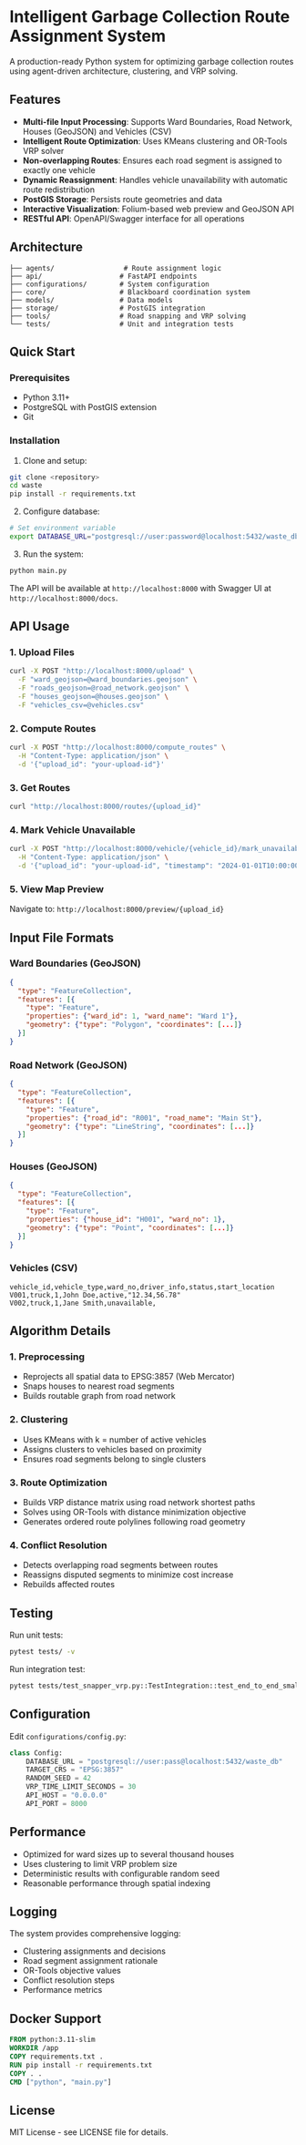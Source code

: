 # Intelligent Garbage Collection Route Assignment System

A production-ready Python system for optimizing garbage collection routes using agent-driven architecture, clustering, and VRP solving.

## Features

- **Multi-file Input Processing**: Supports Ward Boundaries, Road Network, Houses (GeoJSON) and Vehicles (CSV)
- **Intelligent Route Optimization**: Uses KMeans clustering and OR-Tools VRP solver
- **Non-overlapping Routes**: Ensures each road segment is assigned to exactly one vehicle
- **Dynamic Reassignment**: Handles vehicle unavailability with automatic route redistribution
- **PostGIS Storage**: Persists route geometries and data
- **Interactive Visualization**: Folium-based web preview and GeoJSON API
- **RESTful API**: OpenAPI/Swagger interface for all operations

## Architecture

```
├── agents/                 # Route assignment logic
├── api/                   # FastAPI endpoints
├── configurations/        # System configuration
├── core/                  # Blackboard coordination system
├── models/                # Data models
├── storage/               # PostGIS integration
├── tools/                 # Road snapping and VRP solving
└── tests/                 # Unit and integration tests
```

## Quick Start

### Prerequisites

- Python 3.11+
- PostgreSQL with PostGIS extension
- Git

### Installation

1. Clone and setup:
```bash
git clone <repository>
cd waste
pip install -r requirements.txt
```

2. Configure database:
```bash
# Set environment variable
export DATABASE_URL="postgresql://user:password@localhost:5432/waste_db"
```

3. Run the system:
```bash
python main.py
```

The API will be available at `http://localhost:8000` with Swagger UI at `http://localhost:8000/docs`.

## API Usage

### 1. Upload Files
```bash
curl -X POST "http://localhost:8000/upload" \
  -F "ward_geojson=@ward_boundaries.geojson" \
  -F "roads_geojson=@road_network.geojson" \
  -F "houses_geojson=@houses.geojson" \
  -F "vehicles_csv=@vehicles.csv"
```

### 2. Compute Routes
```bash
curl -X POST "http://localhost:8000/compute_routes" \
  -H "Content-Type: application/json" \
  -d '{"upload_id": "your-upload-id"}'
```

### 3. Get Routes
```bash
curl "http://localhost:8000/routes/{upload_id}"
```

### 4. Mark Vehicle Unavailable
```bash
curl -X POST "http://localhost:8000/vehicle/{vehicle_id}/mark_unavailable" \
  -H "Content-Type: application/json" \
  -d '{"upload_id": "your-upload-id", "timestamp": "2024-01-01T10:00:00"}'
```

### 5. View Map Preview
Navigate to: `http://localhost:8000/preview/{upload_id}`

## Input File Formats

### Ward Boundaries (GeoJSON)
```json
{
  "type": "FeatureCollection",
  "features": [{
    "type": "Feature",
    "properties": {"ward_id": 1, "ward_name": "Ward 1"},
    "geometry": {"type": "Polygon", "coordinates": [...]}
  }]
}
```

### Road Network (GeoJSON)
```json
{
  "type": "FeatureCollection", 
  "features": [{
    "type": "Feature",
    "properties": {"road_id": "R001", "road_name": "Main St"},
    "geometry": {"type": "LineString", "coordinates": [...]}
  }]
}
```

### Houses (GeoJSON)
```json
{
  "type": "FeatureCollection",
  "features": [{
    "type": "Feature", 
    "properties": {"house_id": "H001", "ward_no": 1},
    "geometry": {"type": "Point", "coordinates": [...]}
  }]
}
```

### Vehicles (CSV)
```csv
vehicle_id,vehicle_type,ward_no,driver_info,status,start_location
V001,truck,1,John Doe,active,"12.34,56.78"
V002,truck,1,Jane Smith,unavailable,
```

## Algorithm Details

### 1. Preprocessing
- Reprojects all spatial data to EPSG:3857 (Web Mercator)
- Snaps houses to nearest road segments
- Builds routable graph from road network

### 2. Clustering
- Uses KMeans with k = number of active vehicles
- Assigns clusters to vehicles based on proximity
- Ensures road segments belong to single clusters

### 3. Route Optimization
- Builds VRP distance matrix using road network shortest paths
- Solves using OR-Tools with distance minimization objective
- Generates ordered route polylines following road geometry

### 4. Conflict Resolution
- Detects overlapping road segments between routes
- Reassigns disputed segments to minimize cost increase
- Rebuilds affected routes

## Testing

Run unit tests:
```bash
pytest tests/ -v
```

Run integration test:
```bash
pytest tests/test_snapper_vrp.py::TestIntegration::test_end_to_end_small_dataset -v
```

## Configuration

Edit `configurations/config.py`:

```python
class Config:
    DATABASE_URL = "postgresql://user:pass@localhost:5432/waste_db"
    TARGET_CRS = "EPSG:3857"
    RANDOM_SEED = 42
    VRP_TIME_LIMIT_SECONDS = 30
    API_HOST = "0.0.0.0"
    API_PORT = 8000
```

## Performance

- Optimized for ward sizes up to several thousand houses
- Uses clustering to limit VRP problem size
- Deterministic results with configurable random seed
- Reasonable performance through spatial indexing

## Logging

The system provides comprehensive logging:
- Clustering assignments and decisions
- Road segment assignment rationale  
- OR-Tools objective values
- Conflict resolution steps
- Performance metrics

## Docker Support

```dockerfile
FROM python:3.11-slim
WORKDIR /app
COPY requirements.txt .
RUN pip install -r requirements.txt
COPY . .
CMD ["python", "main.py"]
```

## License

MIT License - see LICENSE file for details.